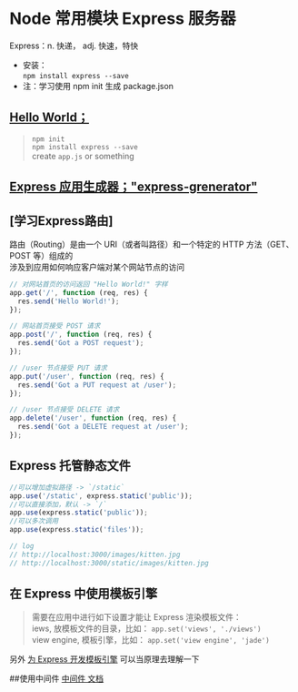 # Node 常用模块 Express 服务器

Express：n. 快递， adj. 快速，特快  
* 安装：  
`npm install express --save`  
* 注：学习使用 npm init 生成 package.json

## [Hello World；](./1_helloworld/package.json)
> `npm init`  
> `npm install express --save`  
> create `app.js` or something  
## [Express 应用生成器；"express-grenerator"](./2_express-grenerator/Readme.md)

## [学习Express路由] 
路由（Routing）是由一个 URI（或者叫路径）和一个特定的 HTTP 方法（GET、POST 等）组成的  
涉及到应用如何响应客户端对某个网站节点的访问
```javascript
// 对网站首页的访问返回 "Hello World!" 字样
app.get('/', function (req, res) {
  res.send('Hello World!');
});

// 网站首页接受 POST 请求
app.post('/', function (req, res) {
  res.send('Got a POST request');
});

// /user 节点接受 PUT 请求
app.put('/user', function (req, res) {
  res.send('Got a PUT request at /user');
});

// /user 节点接受 DELETE 请求
app.delete('/user', function (req, res) {
  res.send('Got a DELETE request at /user');
});
```
## Express 托管静态文件
```javascript
//可以增加虚拟路径 -> `/static`
app.use('/static', express.static('public'));
//可以直接添加，默认 -> `/`
app.use(express.static('public'));
//可以多次调用
app.use(express.static('files'));

// log
// http://localhost:3000/images/kitten.jpg
// http://localhost:3000/static/images/kitten.jpg
```
## 在 Express 中使用模板引擎
> 需要在应用中进行如下设置才能让 Express 渲染模板文件：  
> iews, 放模板文件的目录，比如： `app.set('views', './views')`  
> view engine, 模板引擎，比如： `app.set('view engine', 'jade')`  

另外 [为 Express 开发模板引擎](http://www.expressjs.com.cn/advanced/developing-template-engines.html) 可以当原理去理解一下


##使用中间件
[中间件 文档](http://www.expressjs.com.cn/guide/using-middleware.html)